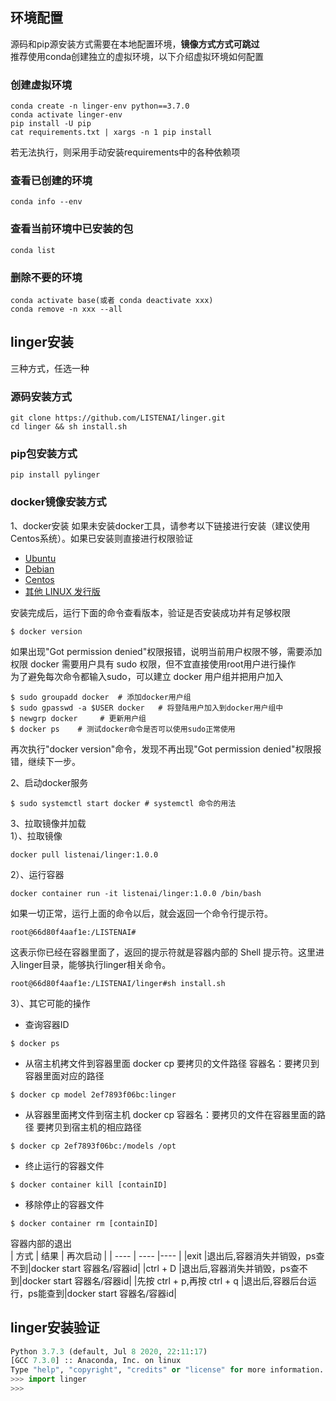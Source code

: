 ## 环境配置

源码和pip源安装方式需要在本地配置环境，**镜像方式方式可跳过**  
推荐使用conda创建独立的虚拟环境，以下介绍虚拟环境如何配置

### 创建虚拟环境
```Shell
conda create -n linger-env python==3.7.0
conda activate linger-env
pip install -U pip
cat requirements.txt | xargs -n 1 pip install
```
若无法执行，则采用手动安装requirements中的各种依赖项

### 查看已创建的环境
```Shell
conda info --env
```

### 查看当前环境中已安装的包
```Shell
conda list
```

### 删除不要的环境
```Shell
conda activate base(或者 conda deactivate xxx)
conda remove -n xxx --all
```

## linger安装
三种方式，任选一种
### 源码安装方式
``` Shell
git clone https://github.com/LISTENAI/linger.git
cd linger && sh install.sh
```

### pip包安装方式
``` Shell
pip install pylinger
```

### docker镜像安装方式
1、docker安装
如果未安装docker工具，请参考以下链接进行安装（建议使用Centos系统）。如果已安装则直接进行权限验证
* [Ubuntu](https://docs.docker.com/engine/install/ubuntu/)
* [Debian](https://docs.docker.com/engine/install/debian/)
* [Centos](https://docs.docker.com/engine/install/centos/)
* [其他 LINUX 发行版](https://docs.docker.com/engine/install/binaries/)  

安装完成后，运行下面的命令查看版本，验证是否安装成功并有足够权限
```Shell
$ docker version
```
如果出现"Got permission denied"权限报错，说明当前用户权限不够，需要添加权限
docker 需要用户具有 sudo 权限，但不宜直接使用root用户进行操作  
为了避免每次命令都输入sudo，可以建立 docker 用户组并把用户加入  
```Shell
$ sudo groupadd docker  # 添加docker用户组
$ sudo gpasswd -a $USER docker   # 将登陆用户加入到docker用户组中
$ newgrp docker     # 更新用户组
$ docker ps    # 测试docker命令是否可以使用sudo正常使用
```
再次执行"docker version"命令，发现不再出现"Got permission denied"权限报错，继续下一步。

2、启动docker服务
```Shell
$ sudo systemctl start docker # systemctl 命令的用法
```

3、拉取镜像并加载  
1）、拉取镜像
```shell
docker pull listenai/linger:1.0.0
```

2）、运行容器
```shell
docker container run -it listenai/linger:1.0.0 /bin/bash
```

如果一切正常，运行上面的命令以后，就会返回一个命令行提示符。
```shell
root@66d80f4aaf1e:/LISTENAI#
```

这表示你已经在容器里面了，返回的提示符就是容器内部的 Shell 提示符。这里进入linger目录，能够执行linger相关命令。
```shell
root@66d80f4aaf1e:/LISTENAI/linger#sh install.sh
```
3）、其它可能的操作  
* 查询容器ID
```Shell
$ docker ps 
```
* 从宿主机拷文件到容器里面
docker cp 要拷贝的文件路径 容器名：要拷贝到容器里面对应的路径
```Shell
$ docker cp model 2ef7893f06bc:linger  
```

* 从容器里面拷文件到宿主机
docker cp 容器名：要拷贝的文件在容器里面的路径       要拷贝到宿主机的相应路径
```Shell
$ docker cp 2ef7893f06bc:/models /opt
```

* 终止运行的容器文件
```Shell
$ docker container kill [containID] 
```
* 移除停止的容器文件
```Shell
$ docker container rm [containID] 
```

容器内部的退出  
|  方式  |  结果       |  再次启动  |
| ----   | ----        |----   |
|exit     |退出后,容器消失并销毁，ps查不到|docker start 容器名/容器id|
|ctrl + D     |退出后,容器消失并销毁，ps查不到|docker start 容器名/容器id|
|先按 ctrl + p,再按 ctrl + q  |退出后,容器后台运行，ps能查到|docker start 容器名/容器id|  
  
## linger安装验证
``` python
Python 3.7.3 (default, Jul 8 2020, 22:11:17)
[GCC 7.3.0] :: Anaconda, Inc. on linux
Type "help", "copyright", "credits" or "license" for more information.
>>> import linger
>>> 
```
